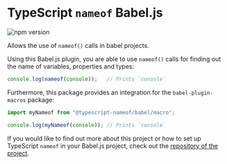# TypeScript `nameof` Babel.js
![npm version](https://img.shields.io/npm/v/@typescript-nameof/babel-plugin)

Allows the use of `nameof()` calls in babel projects.

Using this Babel.js plugin, you are able to use `nameof()` calls for finding out the name of variables, properties and types:

```ts
console.log(nameof(console));   // Prints `console`
```

Furthermore, this package provides an integration for the `babel-plugin-macros` package:

```ts
import myNameof from "@typescript-nameof/babel/macro";

console.log(myNameof(console)); // Prints `console`
```

If you would like to find out more about this project or how to set up TypeScript `nameof` in your Babel.js project, check out the [repository of the project](https://github.com/typescript-nameof/nameof).

